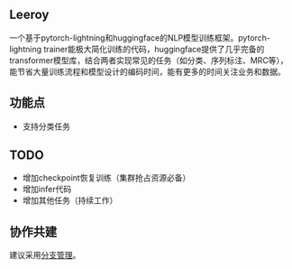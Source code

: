 
## Leeroy
一个基于pytorch-lightning和huggingface的NLP模型训练框架。pytorch-lightning trainer能极大简化训练的代码，huggingface提供了几乎完备的transformer模型库，结合两者实现常见的任务（如分类、序列标注、MRC等），能节省大量训练流程和模型设计的编码时间，能有更多的时间关注业务和数据。

## 功能点
* 支持分类任务

## TODO
* 增加checkpoint恢复训练（集群抢占资源必备）
* 增加infer代码
* 增加其他任务（持续工作）

## 协作共建
建议采用[分支管理](http://www.ruanyifeng.com/blog/2012/07/git.html)。
